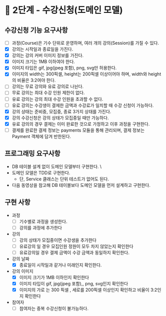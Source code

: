 # 🚀 2단계 - 수강신청(도메인 모델)

## 수강신청 기능 요구사항

* [ ] 과정(Course)은 기수 단위로 운영하며, 여러 개의 강의(Session)를 가질 수 있다.
* [x] 강의는 시작일과 종료일을 가진다.
* [x] 강의는 강의 커버 이미지 정보를 가진다.
* [x] 이미지 크기는 1MB 이하여야 한다.
* [x] 이미지 타입은 gif, jpg(jpeg 포함), png, svg만 허용한다.
* [x] 이미지의 width는 300픽셀, height는 200픽셀 이상이어야 하며, width와 height의 비율은 3:2여야 한다.
* [ ] 강의는 무료 강의와 유료 강의로 나뉜다.
* [ ] 무료 강의는 최대 수강 인원 제한이 없다.
* [ ] 유료 강의는 강의 최대 수강 인원을 초과할 수 없다.
* [ ] 유료 강의는 수강생이 결제한 금액과 수강료가 일치할 때 수강 신청이 가능하다.
* [x] 강의 상태는 준비중, 모집중, 종료 3가지 상태를 가진다.
* [x] 강의 수강신청은 강의 상태가 모집중일 때만 가능하다.
* [x] 유료 강의의 경우 결제는 이미 완료한 것으로 가정하고 이후 과정을 구현한다.
* [ ] 결제를 완료한 결제 정보는 payments 모듈을 통해 관리되며, 결제 정보는 Payment 객체에 담겨 반한된다.

## 프로그래밍 요구사항

* DB 테이블 설계 없이 도메인 모델부터 구현한다. \
* 도메인 모델은 TDD로 구현한다.
    * 단, Service 클래스는 단위 테스트가 없어도 된다.
* 다음 동영상을 참고해 DB 테이블보다 도메인 모델을 먼저 설계하고 구현한다.

## 구현 사항

* 과정
    * [ ] 기수별로 과정을 생성한다.
    * [ ] 강의를 과정에 추가한다
* 강의
    * [ ] 강의 상태가 모집중이면 수강생을 추가한다
    * [ ] 유료강의 일 경우 모집인원 정원이 모두 차지 않았는지 확인한다
    * [ ] 유료강의일 경우 결제 금액이 수강 금액과 동일하지 확인한다.
* 강의 날짜
    * [x] 종료일이 시작일과 같거나 미래인지 확인한다.
* 강의 이미지
    * [x] 이미지 크기가 1MB 이하인지 확인한다
    * [x] 이미지 타입이 gif, jpg(jpeg 포함),, png, svg인지 확인한다
    * [x] 이미지의 가로 는 300 픽셀 , 세로를 200픽셀 이상인지 확인하고 비율이 3:2인지 확인한다
* 참여자
    * [ ] 참여자는 중복 수강신청이 불가능하다.
